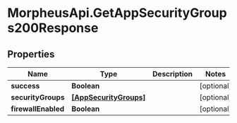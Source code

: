 # MorpheusApi.GetAppSecurityGroups200Response

## Properties

Name | Type | Description | Notes
------------ | ------------- | ------------- | -------------
**success** | **Boolean** |  | [optional] 
**securityGroups** | [**[AppSecurityGroups]**](AppSecurityGroups.md) |  | [optional] 
**firewallEnabled** | **Boolean** |  | [optional] 


